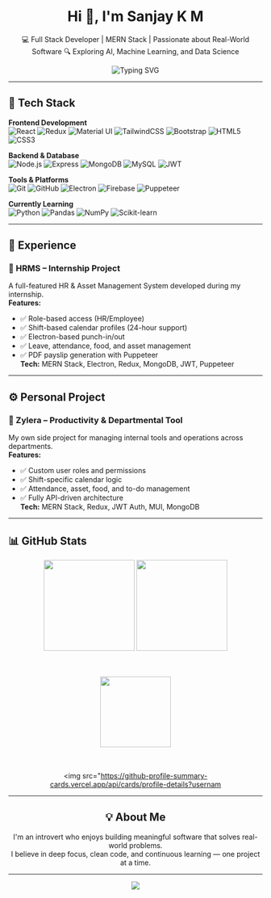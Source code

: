<h1 align="center">Hi 👋, I'm Sanjay K M</h1>
<p align="center">
  💻 Full Stack Developer | MERN Stack | Passionate about Real-World Software  
  🔍 Exploring AI, Machine Learning, and Data Science
</p>

<p align="center">
  <img src="https://readme-typing-svg.demolab.com?font=Fira+Code&weight=500&size=22&pause=1000&center=true&vCenter=true&width=435&lines=Full+Stack+Developer;MERN+Stack+Engineer;Building+Real-world+Web+Apps;Learning+AI+%2F+ML+%2F+Data+Science" alt="Typing SVG" />
</p>

---

## 🔧 Tech Stack

**Frontend Development**  
![React](https://img.shields.io/badge/React-61DAFB.svg?logo=react&logoColor=black)
![Redux](https://img.shields.io/badge/Redux-764ABC.svg?logo=redux&logoColor=white)
![Material UI](https://img.shields.io/badge/Material--UI-007FFF.svg?logo=mui&logoColor=white)
![TailwindCSS](https://img.shields.io/badge/TailwindCSS-06B6D4.svg?logo=tailwindcss&logoColor=white)
![Bootstrap](https://img.shields.io/badge/Bootstrap-563D7C.svg?logo=bootstrap&logoColor=white)
![HTML5](https://img.shields.io/badge/HTML5-E34F26.svg?logo=html5&logoColor=white)
![CSS3](https://img.shields.io/badge/CSS3-1572B6.svg?logo=css3&logoColor=white)

**Backend & Database**  
![Node.js](https://img.shields.io/badge/Node.js-339933.svg?logo=node.js&logoColor=white)
![Express](https://img.shields.io/badge/Express.js-000000.svg?logo=express&logoColor=white)
![MongoDB](https://img.shields.io/badge/MongoDB-47A248.svg?logo=mongodb&logoColor=white)
![MySQL](https://img.shields.io/badge/MySQL-00758F.svg?logo=mysql&logoColor=white)
![JWT](https://img.shields.io/badge/JWT-black?logo=jsonwebtokens&logoColor=white)

**Tools & Platforms**  
![Git](https://img.shields.io/badge/Git-F05032.svg?logo=git&logoColor=white)
![GitHub](https://img.shields.io/badge/GitHub-181717.svg?logo=github&logoColor=white)
![Electron](https://img.shields.io/badge/Electron-47848F.svg?logo=electron&logoColor=white)
![Firebase](https://img.shields.io/badge/Firebase-used%20for%20data%20retrieval-yellow?logo=firebase&logoColor=black)
![Puppeteer](https://img.shields.io/badge/Puppeteer-40B5A4.svg?logo=puppeteer&logoColor=white)

**Currently Learning**  
![Python](https://img.shields.io/badge/Python-3776AB.svg?logo=python&logoColor=white)
![Pandas](https://img.shields.io/badge/Pandas-150458.svg?logo=pandas&logoColor=white)
![NumPy](https://img.shields.io/badge/Numpy-013243.svg?logo=numpy&logoColor=white)
![Scikit-learn](https://img.shields.io/badge/Scikit--learn-F7931E.svg?logo=scikit-learn&logoColor=white)

---

## 💼 Experience

### 🏢 HRMS – Internship Project  
A full-featured HR & Asset Management System developed during my internship.  
**Features:**
- ✅ Role-based access (HR/Employee)
- ✅ Shift-based calendar profiles (24-hour support)
- ✅ Electron-based punch-in/out
- ✅ Leave, attendance, food, and asset management
- ✅ PDF payslip generation with Puppeteer  
**Tech:** MERN Stack, Electron, Redux, MongoDB, JWT, Puppeteer

---

## ⚙️ Personal Project

### 🚀 Zylera – Productivity & Departmental Tool  
My own side project for managing internal tools and operations across departments.  
**Features:**
- ✅ Custom user roles and permissions  
- ✅ Shift-specific calendar logic  
- ✅ Attendance, asset, food, and to-do management  
- ✅ Fully API-driven architecture  
**Tech:** MERN Stack, Redux, JWT Auth, MUI, MongoDB

---
## 📊 GitHub Stats

<div align="center">

<!-- Contribution and Streak Stats -->
<img src="https://github-readme-stats.vercel.app/api?username=Sanjay-k-m&theme=radical&show_icons=true&count_private=true&include_all_commits=true&hide_border=false" height="180px" />
<img src="https://github-readme-streak-stats.herokuapp.com?user=Sanjay-k-m&theme=radical&hide_border=false" height="180px" />

<!-- Top Languages -->
<br/><br/>
<img src="https://github-readme-stats.vercel.app/api/top-langs?username=Sanjay-k-m&layout=compact&theme=radical&hide_border=false" height="140px" />

<!-- Profile Summary Card -->
<br/><br/>
<img src="https://github-profile-summary-cards.vercel.app/api/cards/profile-details?usernam

---

## 💡 About Me

I'm an introvert who enjoys building meaningful software that solves real-world problems.  
I believe in deep focus, clean code, and continuous learning — one project at a time.

---

<p align="center">
  <img src="https://quotes-github-readme.vercel.app/api?type=horizontal&theme=tokyonight" />
</p>
